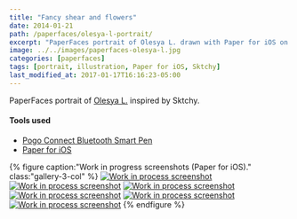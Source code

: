 ```yaml
---
title: "Fancy shear and flowers"
date: 2014-01-21
path: /paperfaces/olesya-l-portrait/
excerpt: "PaperFaces portrait of Olesya L. drawn with Paper for iOS on an iPad."
image: ../../images/paperfaces-olesya-l.jpg
categories: [paperfaces]
tags: [portrait, illustration, Paper for iOS, Sktchy]
last_modified_at: 2017-01-17T16:16:23-05:00
---
```


PaperFaces portrait of [Olesya L.](https://sktchy.com/REiCy) inspired by Sktchy.

#### Tools used

- [Pogo Connect Bluetooth Smart Pen](https://www.amazon.com/gp/product/B009K448L4/ref=as_li_ss_tl?ie=UTF8&camp=1789&creative=390957&creativeASIN=B009K448L4&linkCode=as2&tag=mademist-20)
- [Paper for iOS](https://paper.bywetransfer.com/)

{% figure caption:"Work in progress screenshots (Paper for iOS)." class:"gallery-3-col" %}
[![Work in process screenshot](../../images/paperfaces-olesya-l-process-1-600.jpg)](../../images/paperfaces-olesya-l-process-1-lg.jpg)
[![Work in process screenshot](../../images/paperfaces-olesya-l-process-2-600.jpg)](../../images/paperfaces-olesya-l-process-2-lg.jpg)
[![Work in process screenshot](../../images/paperfaces-olesya-l-process-3-600.jpg)](../../images/paperfaces-olesya-l-process-3-lg.jpg)
[![Work in process screenshot](../../images/paperfaces-olesya-l-process-4-600.jpg)](../../images/paperfaces-olesya-l-process-4-lg.jpg)
[![Work in process screenshot](../../images/paperfaces-olesya-l-process-5-600.jpg)](../../images/paperfaces-olesya-l-process-5-lg.jpg)
[![Work in process screenshot](../../images/paperfaces-olesya-l-process-6-600.jpg)](../../images/paperfaces-olesya-l-process-6-lg.jpg)
{% endfigure %}
